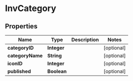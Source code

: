 
# InvCategory

## Properties
Name | Type | Description | Notes
------------ | ------------- | ------------- | -------------
**categoryID** | **Integer** |  |  [optional]
**categoryName** | **String** |  |  [optional]
**iconID** | **Integer** |  |  [optional]
**published** | **Boolean** |  |  [optional]




